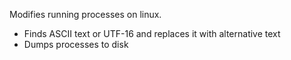 Modifies running processes on linux.

* Finds ASCII text or UTF-16 and replaces it with alternative text
* Dumps processes to disk 


